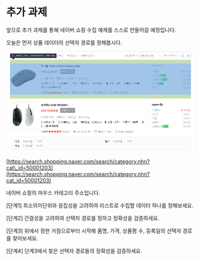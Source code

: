 # 추가 과제

앞으로 추가 과제를 통해 네이버 쇼핑 수집 예제를 스스로 만들어갈 예정입니다.

오늘은 먼저 상품 데이터의 선택자 경로를 정해봅시다.

![](../../.gitbook/assets/image%20%28152%29.png)

[https://search.shopping.naver.com/search/category.nhn?cat\_id=50001203](https://search.shopping.naver.com/search/category.nhn?cat_id=50001203)

네이버 쇼핑의 마우스 카테고리 주소입니다.

\[단계1\] 최소의미단위와 응집성을 고려하여 리스트로 수집할 데이터 하나를 정해보세요.

\[단계2\] 간결성을 고려하여 선택자 경로를 정하고 정확성을 검증하세요.

\[단계3\] 위에서 정한 거점으로부터 시작해 품명, 가격, 상품평 수, 등록일의 선택자 경로를 찾아보세요.

\[단계4\] 단계3에서 찾은 선택자 경로들의 정확성을 검증하세요.

